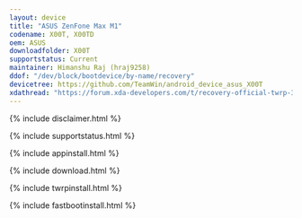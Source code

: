 ```yaml
---
layout: device
title: "ASUS ZenFone Max M1"
codename: X00T, X00TD
oem: ASUS
downloadfolder: X00T
supportstatus: Current
maintainer: Himanshu Raj (hraj9258)
ddof: "/dev/block/bootdevice/by-name/recovery"
devicetree: https://github.com/TeamWin/android_device_asus_X00T
xdathread: "https://forum.xda-developers.com/t/recovery-official-twrp-3-7-0_12-0-twrp-for-x00t-x00td.4501769/"
---
```


   {% include disclaimer.html %}

   {% include supportstatus.html %}

   {% include appinstall.html %}

   {% include download.html %}

   {% include twrpinstall.html %}

   {% include fastbootinstall.html %}

